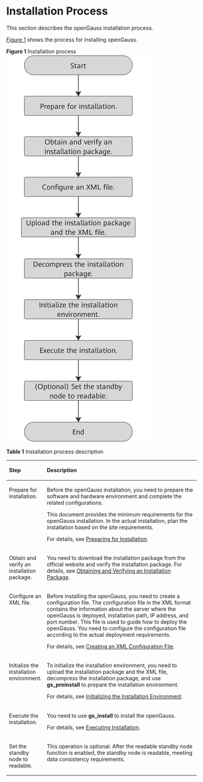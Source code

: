 # Installation Process<a name="EN-US_TOPIC_0249784563"></a>

This section describes the openGauss installation process.

[Figure 1](#fig18264185162412)  shows the process for installing openGauss.

**Figure  1**  Installation process<a name="fig18264185162412"></a>  
![](figures/installation-process.png "installation-process")

**Table  1**  Installation process description

<a name="en-us_topic_0241802562_table4134822101416"></a>
<table><thead align="left"><tr id="en-us_topic_0241802562_row16134722161419"><th class="cellrowborder" valign="top" width="19.439999999999998%" id="mcps1.2.3.1.1"><p id="en-us_topic_0241802562_p61348222141"><a name="en-us_topic_0241802562_p61348222141"></a><a name="en-us_topic_0241802562_p61348222141"></a>Step</p>
</th>
<th class="cellrowborder" valign="top" width="80.56%" id="mcps1.2.3.1.2"><p id="en-us_topic_0241802562_p1513482213147"><a name="en-us_topic_0241802562_p1513482213147"></a><a name="en-us_topic_0241802562_p1513482213147"></a>Description</p>
</th>
</tr>
</thead>
<tbody><tr id="en-us_topic_0241802562_row1528811611512"><td class="cellrowborder" valign="top" width="19.439999999999998%" headers="mcps1.2.3.1.1 "><p id="en-us_topic_0241802562_p192890621511"><a name="en-us_topic_0241802562_p192890621511"></a><a name="en-us_topic_0241802562_p192890621511"></a>Prepare for installation.</p>
</td>
<td class="cellrowborder" valign="top" width="80.56%" headers="mcps1.2.3.1.2 "><p id="en-us_topic_0241802562_p18521261776"><a name="en-us_topic_0241802562_p18521261776"></a><a name="en-us_topic_0241802562_p18521261776"></a>Before the <span id="text9621733114011"><a name="text9621733114011"></a><a name="text9621733114011"></a>openGauss</span> installation, you need to prepare the software and hardware environment and complete the related configurations.</p>
<p id="en-us_topic_0241802562_p81361743175813"><a name="en-us_topic_0241802562_p81361743175813"></a><a name="en-us_topic_0241802562_p81361743175813"></a>This document provides the minimum requirements for the <span id="text1618917121917"><a name="text1618917121917"></a><a name="text1618917121917"></a>openGauss</span> installation. In the actual installation, plan the installation based on the site requirements.</p>
<p id="p1855332310214"><a name="p1855332310214"></a><a name="p1855332310214"></a>For details, see <a href="preparing-for-installation.md">Preparing for Installation</a>.</p>
</td>
</tr>
<tr id="en-us_topic_0241802562_row12410032134912"><td class="cellrowborder" valign="top" width="19.439999999999998%" headers="mcps1.2.3.1.1 "><p id="en-us_topic_0241802562_p1550017555103"><a name="en-us_topic_0241802562_p1550017555103"></a><a name="en-us_topic_0241802562_p1550017555103"></a>Obtain and verify an installation package.</p>
</td>
<td class="cellrowborder" valign="top" width="80.56%" headers="mcps1.2.3.1.2 "><p id="en-us_topic_0241802562_p65001355141017"><a name="en-us_topic_0241802562_p65001355141017"></a><a name="en-us_topic_0241802562_p65001355141017"></a>You need to download the installation package from the official website and verify the installation package. For details, see <a href="obtaining-and-verifying-an-installation-package.md">Obtaining and Verifying an Installation Package</a>.</p>
</td>
</tr>
<tr id="en-us_topic_0241802562_row163283014916"><td class="cellrowborder" valign="top" width="19.439999999999998%" headers="mcps1.2.3.1.1 "><p id="en-us_topic_0241802562_p2500145511012"><a name="en-us_topic_0241802562_p2500145511012"></a><a name="en-us_topic_0241802562_p2500145511012"></a>Configure an XML file.</p>
</td>
<td class="cellrowborder" valign="top" width="80.56%" headers="mcps1.2.3.1.2 "><p id="p137904334"><a name="p137904334"></a><a name="p137904334"></a>Before installing the openGauss, you need to create a configuration file. The configuration file in the XML format contains the information about the server where the openGauss is deployed, installation path, IP address, and port number. This file is used to guide how to deploy the openGauss. You need to configure the configuration file according to the actual deployment requirements.</p>
<p id="en-us_topic_0241802562_p12584185173313"><a name="en-us_topic_0241802562_p12584185173313"></a><a name="en-us_topic_0241802562_p12584185173313"></a>For details, see <a href="creating-an-xml-configuration-file.md">Creating an XML Configuration File</a>.</p>
</td>
</tr>
<tr id="en-us_topic_0241802562_row670315277496"><td class="cellrowborder" valign="top" width="19.439999999999998%" headers="mcps1.2.3.1.1 "><p id="en-us_topic_0241802562_p11500125541018"><a name="en-us_topic_0241802562_p11500125541018"></a><a name="en-us_topic_0241802562_p11500125541018"></a>Initialize the installation environment.</p>
</td>
<td class="cellrowborder" valign="top" width="80.56%" headers="mcps1.2.3.1.2 "><p id="en-us_topic_0241802562_p050165514102"><a name="en-us_topic_0241802562_p050165514102"></a><a name="en-us_topic_0241802562_p050165514102"></a>To initialize the installation environment, you need to upload the installation package and the XML file, decompress the installation package, and use <strong id="b11413104010545"><a name="b11413104010545"></a><a name="b11413104010545"></a>gs_preinstall</strong> to prepare the installation environment.</p>
<p id="en-us_topic_0241802562_p105401311419"><a name="en-us_topic_0241802562_p105401311419"></a><a name="en-us_topic_0241802562_p105401311419"></a>For details, see <a href="initializing-the-installation-environment.md">Initializing the Installation Environment</a>.</p>
</td>
</tr>
<tr id="en-us_topic_0241802562_row143781321144912"><td class="cellrowborder" valign="top" width="19.439999999999998%" headers="mcps1.2.3.1.1 "><p id="en-us_topic_0241802562_p144519015193"><a name="en-us_topic_0241802562_p144519015193"></a><a name="en-us_topic_0241802562_p144519015193"></a>Execute the installation.</p>
</td>
<td class="cellrowborder" valign="top" width="80.56%" headers="mcps1.2.3.1.2 "><p id="en-us_topic_0241802562_p64458013199"><a name="en-us_topic_0241802562_p64458013199"></a><a name="en-us_topic_0241802562_p64458013199"></a>You need to use <strong id="b1588155195417"><a name="b1588155195417"></a><a name="b1588155195417"></a>gs_install</strong> to install the openGauss.</p>
<p id="en-us_topic_0241802562_p1276795720412"><a name="en-us_topic_0241802562_p1276795720412"></a><a name="en-us_topic_0241802562_p1276795720412"></a>For details, see <a href="executing-installation.md">Executing Installation</a>.</p>
</td>
</tr>
<tr id="row895121316211"><td class="cellrowborder" valign="top" width="19.439999999999998%" headers="mcps1.2.3.1.1 "><p id="p20952181342111"><a name="p20952181342111"></a><a name="p20952181342111"></a>Set the standby node to readable.</p>
</td>
<td class="cellrowborder" valign="top" width="80.56%" headers="mcps1.2.3.1.2 "><p id="p4952013202112"><a name="p4952013202112"></a><a name="p4952013202112"></a>This operation is optional. After the readable standby node function is enabled, the standby node is readable, meeting data consistency requirements.</p>
</td>
</tr>
</tbody>
</table>


